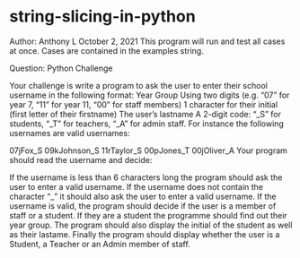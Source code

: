 # string-slicing-in-python

Author: Anthony L
October 2, 2021
This program will run and test all cases at once. Cases are contained in the examples string.

Question:
Python Challenge

Your challenge is write a program to ask the user to enter their school username in the following format:
Year Group Using two digits (e.g. “07” for year 7, “11” for year 11, “00” for staff members)
1 character for their initial (first letter of their firstname)
The user’s lastname
A 2-digit code: “_S” for students, “_T” for teachers, “_A” for admin staff.
For instance the following usernames are valid usernames:

07jFox_S
09kJohnson_S
11rTaylor_S
00pJones_T
00jOliver_A
Your program should read the username and decide:

If the username is less than 6 characters long the program should ask the user to enter a valid username.
If the username does not contain the character “_” it should also ask the user to enter a valid username.
If the username is valid, the program should decide if the user is a member of staff or a student.
If they are a student the programme should find out their year group.
The program should also display the initial of the student as well as their lastame.
Finally the program should display whether the user is a Student, a Teacher or an Admin member of staff.

